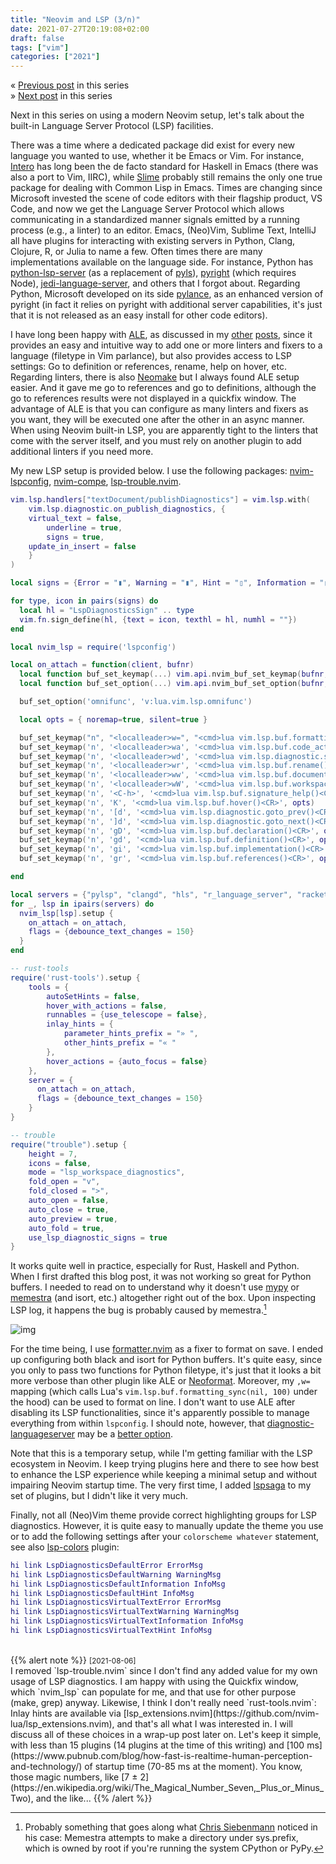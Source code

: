 ```yaml
---
title: "Neovim and LSP (3/n)"
date: 2021-07-27T20:19:08+02:00
draft: false
tags: ["vim"]
categories: ["2021"]
---
```


« [Previous post](/post/vim-shortcuts/) in this series<br>
» [Next post](/post/neovim-useful-plugins/) in this series

Next in this series on using a modern Neovim setup, let's talk about the built-in Language Server Protocol (LSP) facilities.

There was a time where a dedicated package did exist for every new language you wanted to use, whether it be Emacs or Vim. For instance, [Intero](https://chrisdone.github.io/intero/) has long been the de facto standard for Haskell in Emacs (there was also a port to Vim, IIRC), while [Slime](https://common-lisp.net/project/slime/) probably still remains the only one true package for dealing with Common Lisp in Emacs. Times are changing since Microsoft invested the scene of code editors with their flagship product, VS Code, and now we get the Language Server Protocol which allows communicating in a standardized manner signals emitted by a running process (e.g., a linter) to an editor. Emacs, (Neo)Vim, Sublime Text, IntelliJ all have plugins for interacting with existing servers in Python, Clang, Clojure, R, or Julia to name a few. Often times there are many implementations available on the language side. For instance, Python has [python-lsp-server](https://github.com/python-lsp/python-lsp-server) (as a replacement of [pyls](https://github.com/palantir/python-language-server)), [pyright](https://github.com/Microsoft/pyright) (which requires Node), [jedi-language-server](https://github.com/pappasam/jedi-language-server), and others that I forgot about. Regarding Python, Microsoft developed on its side [pylance](https://marketplace.visualstudio.com/items?itemName=ms-python.vscode-pylance), as an enhanced version of pyright (in fact it relies on pyright with additional server capabilities, it's just that it is not released as an easy install for other code editors).

I have long been happy with [ALE](https://github.com/dense-analysis/ale), as discussed in my [other](/post/getting-into-neovim/) [posts](/post/vim-and-lsp/), since it provides an easy and intuitive way to add one or more linters and fixers to a language (filetype in Vim parlance), but also provides access to LSP settings: Go to definition or references, rename, help on hover, etc. Regarding linters, there is also [Neomake]() but I always found ALE setup easier. And it gave me go to references and go to definitions, although the go to references results were not displayed in a quickfix window. The advantage of ALE is that you can configure as many linters and fixers as you want, they will be executed one after the other in an async manner. When using Neovim built-in LSP, you are apparently tight to the linters that come with the server itself, and you must rely on another plugin to add additional linters if you need more.

My new LSP setup is provided below. I use the following packages: [nvim-lspconfig](https://github.com/neovim/nvim-lspconfig), [nvim-compe](https://github.com/hrsh7th/nvim-compe), [lsp-trouble.nvim](https://github.com/folke/lsp-trouble.nvim).

```lua
vim.lsp.handlers["textDocument/publishDiagnostics"] = vim.lsp.with(
	vim.lsp.diagnostic.on_publish_diagnostics, {
    virtual_text = false,
		underline = true,
		signs = true,
    update_in_insert = false
	}
)

local signs = {Error = "▮", Warning = "▮", Hint = "▯", Information = "▯"}

for type, icon in pairs(signs) do
  local hl = "LspDiagnosticsSign" .. type
  vim.fn.sign_define(hl, {text = icon, texthl = hl, numhl = ""})
end

local nvim_lsp = require('lspconfig')

local on_attach = function(client, bufnr)
  local function buf_set_keymap(...) vim.api.nvim_buf_set_keymap(bufnr, ...) end
  local function buf_set_option(...) vim.api.nvim_buf_set_option(bufnr, ...) end

  buf_set_option('omnifunc', 'v:lua.vim.lsp.omnifunc')

  local opts = { noremap=true, silent=true }

  buf_set_keymap("n", "<localleader>w=", "<cmd>lua vim.lsp.buf.formatting_sync(nil, 100)<CR>", opts)
  buf_set_keymap('n', '<localleader>wa', '<cmd>lua vim.lsp.buf.code_action()<CR>', opts)
  buf_set_keymap('n', '<localleader>wd', '<cmd>lua vim.lsp.diagnostic.show_line_diagnostics()<CR>', opts)
  buf_set_keymap('n', '<localleader>wr', '<cmd>lua vim.lsp.buf.rename()<CR>', opts)
  buf_set_keymap('n', '<localleader>ww', '<cmd>lua vim.lsp.buf.document_symbol()<CR>', opts)
  buf_set_keymap('n', '<localleader>wW', '<cmd>lua vim.lsp.buf.workspace_symbol()<CR>', opts)
  buf_set_keymap('n', '<C-h>', '<cmd>lua vim.lsp.buf.signature_help()<CR>', opts)
  buf_set_keymap('n', 'K', '<cmd>lua vim.lsp.buf.hover()<CR>', opts)
  buf_set_keymap('n', '[d', '<cmd>lua vim.lsp.diagnostic.goto_prev()<CR>', opts)
  buf_set_keymap('n', ']d', '<cmd>lua vim.lsp.diagnostic.goto_next()<CR>', opts)
  buf_set_keymap('n', 'gD', '<cmd>lua vim.lsp.buf.declaration()<CR>', opts)
  buf_set_keymap('n', 'gd', '<cmd>lua vim.lsp.buf.definition()<CR>', opts)
  buf_set_keymap('n', 'gi', '<cmd>lua vim.lsp.buf.implementation()<CR>', opts)
  buf_set_keymap('n', 'gr', '<cmd>lua vim.lsp.buf.references()<CR>', opts)

end

local servers = {"pylsp", "clangd", "hls", "r_language_server", "racket_langserver", "clojure_lsp", "tsserver", "julials"}
for _, lsp in ipairs(servers) do
  nvim_lsp[lsp].setup {
    on_attach = on_attach,
    flags = {debounce_text_changes = 150}
  }
end

-- rust-tools
require('rust-tools').setup {
    tools = {
        autoSetHints = false,
        hover_with_actions = false,
        runnables = {use_telescope = false},
        inlay_hints = {
            parameter_hints_prefix = "» ",
            other_hints_prefix = "« "
        },
        hover_actions = {auto_focus = false}
    },
    server = {
      on_attach = on_attach,
      flags = {debounce_text_changes = 150}
    }
}

-- trouble
require("trouble").setup {
    height = 7,
    icons = false,
    mode = "lsp_workspace_diagnostics",
    fold_open = "v",
    fold_closed = ">",
    auto_open = false,
    auto_close = true,
    auto_preview = true,
    auto_fold = true,
    use_lsp_diagnostic_signs = true
}
```

It works quite well in practice, especially for Rust, Haskell and Python. When I first drafted this blog post, it was not working so great for Python buffers. I needed to read on to understand why it doesn't use [mypy](https://github.com/Richardk2n/mypy-ls) or [memestra](https://github.com/QuantStack/pyls-memestra) (and isort, etc.) altogether right out of the box. Upon inspecting LSP log, it happens the bug is probably caused by memestra.[^1]

![img](/img/2021-07-22-10-57-32.png)

For the time being, I use [formatter.nvim](https://github.com/mhartington/formatter.nvim) as a fixer to format on save. I ended up configuring both black and isort for Python buffers. It's quite easy, since you only to pass two functions for Python filetype, it's just that it looks a bit more verbose than other plugin like ALE or [Neoformat](https://github.com/sbdchd/neoformat). Moreover, my `,w=` mapping (which calls Lua's `vim.lsp.buf.formatting_sync(nil, 100)` under the hood) can be used to format on line. I don't want to use ALE after disabling its LSP functionalities, since it's apparently possible to manage everything from within `lspconfig`. I should note, however, that [diagnostic-languageserver](https://github.com/iamcco/diagnostic-languageserver) may be a [better option](https://github.com/neovim/nvim-lspconfig/issues/903#issuecomment-843820972).

Note that this is a temporary setup, while I'm getting familiar with the LSP ecosystem in Neovim. I keep trying plugins here and there to see how best to enhance the LSP experience while keeping a minimal setup and without impairing Neovim startup time. The very first time, I added [lspsaga](https://github.com/glepnir/lspsaga.nvim) to my set of plugins, but I didn't like it very much.

Finally, not all (Neo)Vim theme provide correct highlighting groups for LSP diagnostics. However, it is quite easy to manually update the theme you use or to add the following settings after your `colorscheme whatever` statement, see also [lsp-colors](https://github.com/folke/lsp-colors.nvim) plugin:

```lua
hi link LspDiagnosticsDefaultError ErrorMsg
hi link LspDiagnosticsDefaultWarning WarningMsg
hi link LspDiagnosticsDefaultInformation InfoMsg
hi link LspDiagnosticsDefaultHint InfoMsg
hi link LspDiagnosticsVirtualTextError ErrorMsg
hi link LspDiagnosticsVirtualTextWarning WarningMsg
hi link LspDiagnosticsVirtualTextInformation InfoMsg
hi link LspDiagnosticsVirtualTextHint InfoMsg
```
<br>
{{% alert note %}}
<small>[2021-08-06]</small><br>
I removed `lsp-trouble.nvim` since I don't find any added value for my own usage of LSP diagnostics. I am happy with using the Quickfix window, which `nvim_lsp` can populate for me, and that use for other purpose (make, grep) anyway. Likewise, I think I don't really need `rust-tools.nvim`: Inlay hints are available via [lsp_extensions.nvim](https://github.com/nvim-lua/lsp_extensions.nvim), and that's all what I was interested in. I will discuss all of these choices in a wrap-up post later on. Let's keep it simple, with less than 15 plugins (14 plugins at the time of this writing) and [100 ms](https://www.pubnub.com/blog/how-fast-is-realtime-human-perception-and-technology/) of startup time (70-85 ms at the moment). You know, those magic numbers, like [7 ± 2](https://en.wikipedia.org/wiki/The_Magical_Number_Seven,_Plus_or_Minus_Two), and the like...
{{% /alert %}}

[^1]: Probably something that goes along what [Chris Siebenmann](https://utcc.utoronto.ca/~cks/space/blog/python/PythonPylspNotes) noticed in his case: Memestra attempts to make a directory under sys.prefix, which is owned by root if you're running the system CPython or PyPy.
